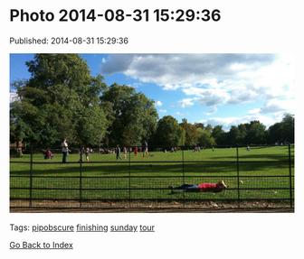 
# Photo 2014-08-31 15:29:36

Published: 2014-08-31 15:29:36

![](96267617267-0.jpg)

Tags: [pipobscure](tag-pipobscure.md) [finishing](tag-finishing.md) [sunday](tag-sunday.md) [tour](tag-tour.md)

[Go Back to Index](index.md)
